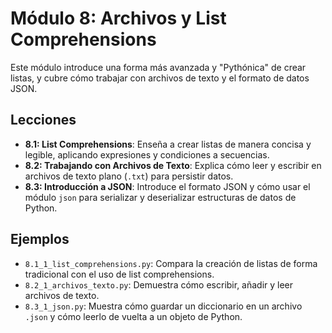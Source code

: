 # Módulo 8: Archivos y List Comprehensions

Este módulo introduce una forma más avanzada y "Pythónica" de crear listas, y cubre cómo trabajar con archivos de texto y el formato de datos JSON.

## Lecciones

* **8.1: List Comprehensions**: Enseña a crear listas de manera concisa y legible, aplicando expresiones y condiciones a secuencias.
* **8.2: Trabajando con Archivos de Texto**: Explica cómo leer y escribir en archivos de texto plano (`.txt`) para persistir datos.
* **8.3: Introducción a JSON**: Introduce el formato JSON y cómo usar el módulo `json` para serializar y deserializar estructuras de datos de Python.

## Ejemplos

* `8.1_1_list_comprehensions.py`: Compara la creación de listas de forma tradicional con el uso de list comprehensions.
* `8.2_1_archivos_texto.py`: Demuestra cómo escribir, añadir y leer archivos de texto.
* `8.3_1_json.py`: Muestra cómo guardar un diccionario en un archivo `.json` y cómo leerlo de vuelta a un objeto de Python.
